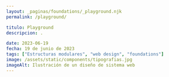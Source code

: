 ```yaml
---
layout: _paginas/foundations/_playground.njk
permalink: /playground/

titulo: Playground
descripcion: .

date: 2023-06-19
fecha: 19 de junio de 2023
tags: ["Estructuras modulares", "web design", "foundations"]
image: /assets/static/components/tipografias.jpg
imageAlt: Ilustración de un diseño de sistema web
---
```


